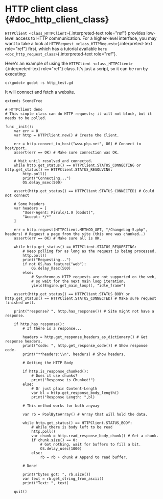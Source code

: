 HTTP client class {#doc_http_client_class}
=================

`HTTPClient <class_HTTPClient>`{.interpreted-text role="ref"} provides
low-level access to HTTP communication. For a higher-level interface,
you may want to take a look at
`HTTPRequest <class_HTTPRequest>`{.interpreted-text role="ref"} first,
which has a tutorial available
`here <doc_http_request_class>`{.interpreted-text role="ref"}.

Here\'s an example of using the
`HTTPClient <class_HTTPClient>`{.interpreted-text role="ref"} class.
It\'s just a script, so it can be run by executing:

    c:\godot> godot -s http_test.gd

It will connect and fetch a website.

    extends SceneTree

    # HTTPClient demo
    # This simple class can do HTTP requests; it will not block, but it needs to be polled.

    func _init():
        var err = 0
        var http = HTTPClient.new() # Create the Client.

        err = http.connect_to_host("www.php.net", 80) # Connect to host/port.
        assert(err == OK) # Make sure connection was OK.

        # Wait until resolved and connected.
        while http.get_status() == HTTPClient.STATUS_CONNECTING or http.get_status() == HTTPClient.STATUS_RESOLVING:
            http.poll()
            print("Connecting...")
            OS.delay_msec(500)

        assert(http.get_status() == HTTPClient.STATUS_CONNECTED) # Could not connect

        # Some headers
        var headers = [
            "User-Agent: Pirulo/1.0 (Godot)",
            "Accept: */*"
        ]

        err = http.request(HTTPClient.METHOD_GET, "/ChangeLog-5.php", headers) # Request a page from the site (this one was chunked..)
        assert(err == OK) # Make sure all is OK.

        while http.get_status() == HTTPClient.STATUS_REQUESTING:
            # Keep polling for as long as the request is being processed.
            http.poll()
            print("Requesting...")
            if not OS.has_feature("web"):
                OS.delay_msec(500)
            else:
                # Synchronous HTTP requests are not supported on the web,
                # so wait for the next main loop iteration.
                yield(Engine.get_main_loop(), "idle_frame")

        assert(http.get_status() == HTTPClient.STATUS_BODY or http.get_status() == HTTPClient.STATUS_CONNECTED) # Make sure request finished well.

        print("response? ", http.has_response()) # Site might not have a response.

        if http.has_response():
            # If there is a response...

            headers = http.get_response_headers_as_dictionary() # Get response headers.
            print("code: ", http.get_response_code()) # Show response code.
            print("**headers:\\n", headers) # Show headers.

            # Getting the HTTP Body

            if http.is_response_chunked():
                # Does it use chunks?
                print("Response is Chunked!")
            else:
                # Or just plain Content-Length
                var bl = http.get_response_body_length()
                print("Response Length: ",bl)

            # This method works for both anyway

            var rb = PoolByteArray() # Array that will hold the data.

            while http.get_status() == HTTPClient.STATUS_BODY:
                # While there is body left to be read
                http.poll()
                var chunk = http.read_response_body_chunk() # Get a chunk.
                if chunk.size() == 0:
                    # Got nothing, wait for buffers to fill a bit.
                    OS.delay_usec(1000)
                else:
                    rb = rb + chunk # Append to read buffer.

            # Done!

            print("bytes got: ", rb.size())
            var text = rb.get_string_from_ascii()
            print("Text: ", text)

        quit()
